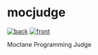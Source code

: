 # mocjudge

[![back](https://github.com/high-moctane/mocjudge/actions/workflows/back.yml/badge.svg)](https://github.com/high-moctane/mocjudge/actions/workflows/back.yml)
[![front](https://github.com/high-moctane/mocjudge/actions/workflows/front.yml/badge.svg)](https://github.com/high-moctane/mocjudge/actions/workflows/front.yml)

Moctane Programming Judge
